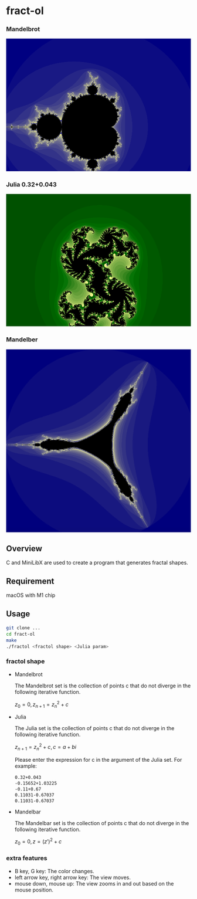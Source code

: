 # fract-ol
### Mandelbrot
![gif](https://github.com/retakashi/fract-ol/blob/main/image/Mandelbrot.gif)

### Julia 0.32+0.043
![gif](https://github.com/retakashi/fract-ol/blob/main/image/Julia.gif)

### Mandelber
![Mandelbar image](./image/Mandelbar%20image.png)

## Overview
C and MiniLibX are used to create a program that generates fractal shapes.

## Requirement
macOS with M1 chip

## Usage
``` bash
git clone ...
cd fract-ol
make
./fractol <fractol shape> <Julia param>
```
### fractol shape
- Mandelbrot
  
    The Mandelbrot set is the collection of points c that do not diverge in the following iterative function.

    $z_{0} = 0,z_{n+1} = z_{n}^{2} + c$
- Julia
  
    The Julia set is the collection of points c that do not diverge in the following iterative function.

    $z_{n+1} = z_{n}^{2} + c,c = a + bi$

    Please enter the expression for c in the argument of the Julia set. For example:
  
      0.32+0.043
      -0.15652+1.03225
      -0.11+0.67
      0.11031-0.67037
      0.11031-0.67037
- Mandelbar
  
    The Mandelbar set is the collection of points c that do not diverge in the following iterative function.

    $z_{0} = 0,z = (z')^2 + c$

### extra features
- B key, G key: The color changes.
- left arrow key, right arrow key: The view moves.
- mouse down, mouse up: The view zooms in and out based on the mouse position.
 
